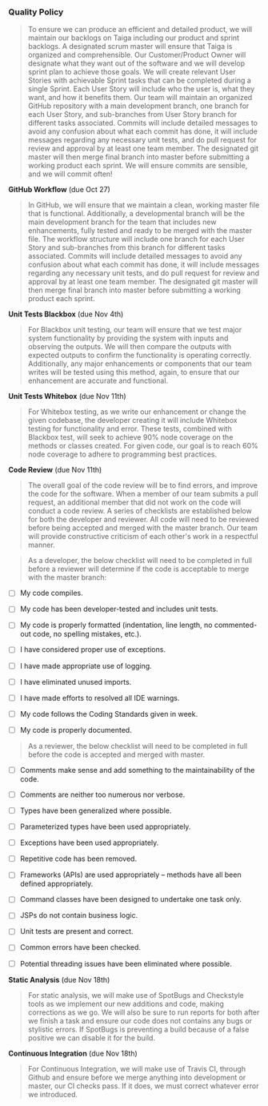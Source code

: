 ### Quality Policy
> To ensure we can produce an efficient and detailed product, we will maintain our backlogs on Taiga including our product and sprint backlogs.  A designated scrum master will ensure that Taiga is organized and comprehensible. Our Customer/Product Owner will designate what they want out of the software and we will develop sprint plan to achieve those goals.  We will create relevant User Stories with achievable Sprint tasks that can be completed during a single Sprint.    Each User Story will include who the user is, what they want, and how it benefits them.   Our team will maintain an organized GitHub repository with a main development branch, one branch for each User Story, and sub-branches from User Story branch for different tasks associated.  Commits will include detailed messages to avoid any confusion about what each commit has done, it will include messages regarding any necessary unit tests, and do pull request for review and approval by at least one team member.  The designated git master will then merge final branch into master before submitting a working product each sprint.  We will ensure commits are sensible, and we will commit often!

**GitHub Workflow** (due Oct 27)
>In GitHub, we will ensure that we maintain a clean, working master file that is functional.  Additionally, a developmental branch will be the main development branch for the team that includes new enhancements, fully tested and ready to be merged with the master file.  The workflow structure will include one branch for each User Story and sub-branches from this branch for different tasks associated. Commits will include detailed messages to avoid any confusion about what each commit has done, it will include messages regarding any necessary unit tests, and do pull request for review and approval by at least one team member.  The designated git master will then merge final branch into master before submitting a working product each sprint.  

**Unit Tests Blackbox** (due Nov 4th)
 >For Blackbox unit testing, our team will ensure that we test major system functionality by providing the system with inputs and observing the outputs.  We will then compare the outputs with expected outputs to  confirm the functionality is operating correctly.   Additionally,  any major enhancements or components that our team writes will be tested using this method, again, to ensure that our enhancement are accurate and functional.  

 **Unit Tests Whitebox** (due Nov 11th)
  > For Whitebox testing, as we write our enhancement or change the given codebase, the developer creating it will include Whitebox testing for functionality and error.  These tests, combined with Blackbox test, will seek to achieve 90% node coverage on the methods or classes created.  For given code, our goal is to reach 60% node coverage to adhere to programming best practices. 

**Code Review** (due Nov 11th)
  > The overall goal of the code review will be to find errors, and improve the code for the software.  When a member of our team submits a pull request, an additional member that did not work on the code will conduct a code review.  A series of checklists are established below for both the developer and reviewer.  All code will need to be reviewed before being accepted and merged with the master branch.  Our team will provide constructive criticism of each other's work in a respectful manner.     

  > As a developer, the below checklist will need to be completed in full before a reviewer will determine if the code is acceptable to merge with the master branch:
   - [ ]  My code compiles.
   - [ ] My code has been developer-tested and includes unit tests.
   - [ ] My code is properly formatted (indentation, line length, no commented-out code, no spelling mistakes, etc.).
   - [ ] I have considered proper use of exceptions.
   - [ ] I have made appropriate use of logging.
   - [ ] I have eliminated unused imports.
   - [ ] I have made efforts to resolved all IDE warnings.
   - [ ] My code follows the Coding Standards given in week.
   - [ ] My code is properly documented.


  > As a reviewer, the below checklist will need to be completed in full before the code is accepted and merged with master.  
   - [ ] Comments make sense and add something to the maintainability of the code.
   - [ ] Comments are neither too numerous nor verbose.
   - [ ] Types have been generalized where possible.
   - [ ] Parameterized types have been used appropriately.
   - [ ] Exceptions have been used appropriately.
   - [ ] Repetitive code has been removed.
   - [ ] Frameworks (APIs) are used appropriately – methods have all been defined appropriately.
   - [ ] Command classes have been designed to undertake one task only.
   - [ ] JSPs do not contain business logic.
   - [ ] Unit tests are present and correct.
   - [ ] Common errors have been checked.
   - [ ] Potential threading issues have been eliminated where possible.


**Static Analysis**  (due Nov 18th)
  > For static analysis, we will make use of SpotBugs and Checkstyle tools as we implement our new additions and code, making corrections as we go. We will also be sure to run reports for both after we finish a task and ensure our code does not contains any bugs or stylistic errors. If SpotBugs is preventing a build because of a false positive we can disable it for the build.

**Continuous Integration**  (due Nov 18th)
  > For Continuous Integration, we will make use of Travis CI, through Github and ensure before we merge anything into development or master, our CI checks pass.  If it does, we must correct whatever error we introduced.  
